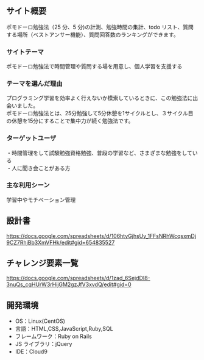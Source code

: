 # 

## サイト概要

ポモドーロ勉強法（25 分、5 分)の計測、勉強時間の集計、todo リスト、質問する場所（ベストアンサー機能）、質問回答数のランキングができます。

### サイトテーマ

ポモドーロ勉強法で時間管理や質問する場を用意し、個人学習を支援する

### テーマを選んだ理由

プログラミング学習を効率よく行えないか模索しているときに、この勉強法に出会いました。<br>
ポモドーロ勉強法とは、25分勉強して5分休憩を1サイクルとし、３サイクル目の休憩を15分にすることで集中力が続く勉強法です。

### ターゲットユーザ

・時間管理をして試験勉強資格勉強、普段の学習など、さまざまな勉強をしている<br>
・人に聞き会ことがある方

### 主な利用シーン

学習中やモチベーション管理

## 設計書

https://docs.google.com/spreadsheets/d/106htyGjhsUy_1FFsNRhWcqsxmDj9CZ7RhjBb3XmVFHk/edit#gid=654835527

## チャレンジ要素一覧

https://docs.google.com/spreadsheets/d/1zad_6SejdDI8-3nuQs_cqHUrW3rHijGM2gzJfV3xvdQ/edit#gid=0

## 開発環境

- OS：Linux(CentOS)
- 言語：HTML,CSS,JavaScript,Ruby,SQL
- フレームワーク：Ruby on Rails
- JS ライブラリ：jQuery
- IDE：Cloud9
